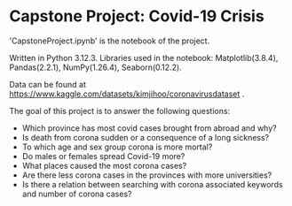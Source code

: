 # Capstone Project: Covid-19 Crisis

'CapstoneProject.ipynb' is the notebook of the project.

Written in Python 3.12.3.
Libraries used in the notebook: Matplotlib(3.8.4), Pandas(2.2.1), NumPy(1.26.4), Seaborn(0.12.2).

Data can be found at https://www.kaggle.com/datasets/kimjihoo/coronavirusdataset .

The goal of this project is to answer the following questions:

- Which province has most covid cases brought from abroad and why?
- Is death from corona sudden or a consequence of a long sickness?
- To which age and sex group corona is more mortal?
- Do males or females spread Covid-19 more?
- What places caused the most corona cases?
- Are there less corona cases in the provinces with more universities?
- Is there a relation between searching with corona associated keywords and number of corona cases?
